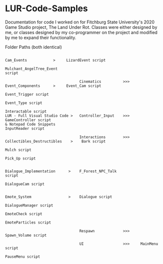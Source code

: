 # LUR-Code-Samples
Documentation for code I worked on for Fitchburg State University's 2020 Game Studio project, The Land Under Rot.
Classes were either designed by me, or classes designed by my co-programmer on the project and modified by me to expand their functionality.

Folder Paths (both identical)




                                                                  Cam_Events            >     LizardEvent script
                                                                                              Mulchant_AngelTree_Event                                                                                                   script
                                                            
                                      Cinematics          >>>     Event_Components      >     Event_Cam script
                                                                                              Event_Trigger script
                                                                                              Event_Type script
                                                                                              Interactable script
    LUR - Full Visual Studio Code >   Controller_Input    >>>     GameController script
    & Notepad Code Snippets                                       InputReader script

                                      Interactions        >>>    Collectibles_Destructibles    >    Bark script
                                                                                                    Mulch script
                                                                                                    Pick_Up script
                                  
                                                                  Dialogue_Implementation      >    F_Forest_NPC_Talk                                                                                                           script
                                                                                                    DialogueCam script
                                                            
                                                                  Emote_System                 >    Dialogue script
                                                                                                    DialogueManager script
                                                                                                    EmoteCheck script
                                                                                                    EmoteParticles script
                                                                                                
                                      Respawn             >>>     Spawn_Volume script
                                  
                                      UI                  >>>     MainMenu script
                                                                  PauseMenu script
